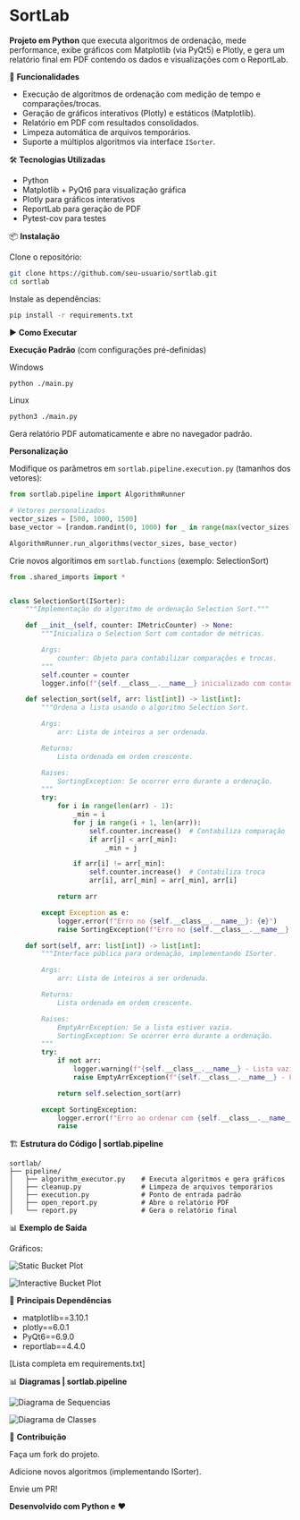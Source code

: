 # SortLab  

**Projeto em Python** que executa algoritmos de ordenação, mede performance, exibe gráficos com Matplotlib (via PyQt5) e Plotly, e gera um relatório final em PDF contendo os dados e visualizações com o ReportLab.  

📌 **Funcionalidades**  
- Execução de algoritmos de ordenação com medição de tempo e comparações/trocas.  
- Geração de gráficos interativos (Plotly) e estáticos (Matplotlib).  
- Relatório em PDF com resultados consolidados.  
- Limpeza automática de arquivos temporários.  
- Suporte a múltiplos algoritmos via interface `ISorter`.  


🛠️ **Tecnologias Utilizadas**
- Python
- Matplotlib + PyQt6 para visualização gráfica
- Plotly para gráficos interativos
- ReportLab para geração de PDF
- Pytest-cov para testes


📦 **Instalação**  

Clone o repositório:

```bash
git clone https://github.com/seu-usuario/sortlab.git
cd sortlab
```

Instale as dependências:

```bash
pip install -r requirements.txt  
```


▶️ **Como Executar**

**Execução Padrão** (com configurações pré-definidas)

Windows

```bash
python ./main.py
```

Linux

```bash
python3 ./main.py
```

Gera relatório PDF automaticamente e abre no navegador padrão.



**Personalização**  

Modifique os parâmetros em `sortlab.pipeline.execution.py` (tamanhos dos vetores):

```python
from sortlab.pipeline import AlgorithmRunner

# Vetores personalizados  
vector_sizes = [500, 1000, 1500]  
base_vector = [random.randint(0, 1000) for _ in range(max(vector_sizes))]  

AlgorithmRunner.run_algorithms(vector_sizes, base_vector)  
```

Crie novos algorítimos em `sortlab.functions` (exemplo: SelectionSort)

```python
from .shared_imports import *


class SelectionSort(ISorter):
    """Implementação do algoritmo de ordenação Selection Sort."""

    def __init__(self, counter: IMetricCounter) -> None:
        """Inicializa o Selection Sort com contador de métricas.

        Args:
            counter: Objeto para contabilizar comparações e trocas.
        """
        self.counter = counter
        logger.info(f"{self.__class__.__name__} inicializado com contador.")

    def selection_sort(self, arr: list[int]) -> list[int]:
        """Ordena a lista usando o algoritmo Selection Sort.

        Args:
            arr: Lista de inteiros a ser ordenada.

        Returns:
            Lista ordenada em ordem crescente.

        Raises:
            SortingException: Se ocorrer erro durante a ordenação.
        """
        try:
            for i in range(len(arr) - 1):
                _min = i
                for j in range(i + 1, len(arr)):
                    self.counter.increase()  # Contabiliza comparação
                    if arr[j] < arr[_min]:
                        _min = j

                if arr[i] != arr[_min]:
                    self.counter.increase()  # Contabiliza troca
                    arr[i], arr[_min] = arr[_min], arr[i]

            return arr

        except Exception as e:
            logger.error(f"Erro no {self.__class__.__name__}: {e}")
            raise SortingException(f"Erro no {self.__class__.__name__}: {e}")

    def sort(self, arr: list[int]) -> list[int]:
        """Interface pública para ordenação, implementando ISorter.

        Args:
            arr: Lista de inteiros a ser ordenada.

        Returns:
            Lista ordenada em ordem crescente.

        Raises:
            EmptyArrException: Se a lista estiver vazia.
            SortingException: Se ocorrer erro durante a ordenação.
        """
        try:
            if not arr:
                logger.warning(f"{self.__class__.__name__} - Lista vazia.")
                raise EmptyArrException(f"{self.__class__.__name__} - Lista vazia.")

            return self.selection_sort(arr)

        except SortingException:
            logger.error(f"Erro ao ordenar com {self.__class__.__name__}.")
            raise 
```


🏗️ **Estrutura do Código | sortlab.pipeline**

```
sortlab/  
├── pipeline/  
│   ├── algorithm_executor.py    # Executa algoritmos e gera gráficos  
│   ├── cleanup.py               # Limpeza de arquivos temporários  
│   ├── execution.py             # Ponto de entrada padrão  
│   ├── open_report.py           # Abre o relatório PDF  
│   └── report.py                # Gera o relatório final  
```


📊 **Exemplo de Saída**

Gráficos:

![Static Bucket Plot](docs/imgs/bucket_static.jpeg)

![Interactive Bucket Plot](docs/imgs/bucket_interactive.jpeg)


📝 **Principais Dependências**

- matplotlib==3.10.1
- plotly==6.0.1
- PyQt6==6.9.0
- reportlab==4.4.0

[Lista completa em requirements.txt]

📊 **Diagramas | sortlab.pipeline**

![Diagrama de Sequencias](docs/SortLabPipelineSequenceDiagram.png)

![Diagrama de Classes](docs/SortLabPipelineClassDiagram.png)

🤝 **Contribuição**

Faça um fork do projeto.

Adicione novos algoritmos (implementando ISorter).

Envie um PR!

**Desenvolvido com Python e** ❤️